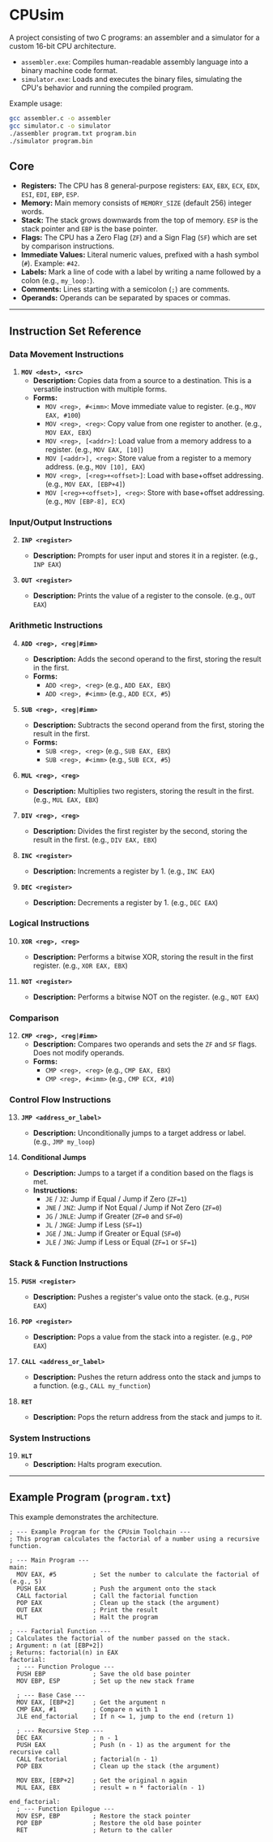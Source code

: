# CPUsim

A project consisting of two C programs: an assembler and a simulator for a custom 16-bit CPU architecture.

*   `assembler.exe`: Compiles human-readable assembly language into a binary machine code format.
*   `simulator.exe`: Loads and executes the binary files, simulating the CPU's behavior and running the compiled program.

Example usage:

```bash
gcc assembler.c -o assembler
gcc simulator.c -o simulator
./assembler program.txt program.bin
./simulator program.bin
```

## Core

*   **Registers:** The CPU has 8 general-purpose registers: `EAX`, `EBX`, `ECX`, `EDX`, `ESI`, `EDI`, `EBP`, `ESP`.
*   **Memory:** Main memory consists of `MEMORY_SIZE` (default 256) integer words.
*   **Stack:** The stack grows downwards from the top of memory. `ESP` is the stack pointer and `EBP` is the base pointer.
*   **Flags:** The CPU has a Zero Flag (`ZF`) and a Sign Flag (`SF`) which are set by comparison instructions.
*   **Immediate Values:** Literal numeric values, prefixed with a hash symbol (`#`). Example: `#42`.
*   **Labels:** Mark a line of code with a label by writing a name followed by a colon (e.g., `my_loop:`).
*   **Comments:** Lines starting with a semicolon (`;`) are comments.
*   **Operands:** Operands can be separated by spaces or commas.

---

## Instruction Set Reference

### Data Movement Instructions

1.  **`MOV <dest>, <src>`**
    *   **Description:** Copies data from a source to a destination. This is a versatile instruction with multiple forms.
    *   **Forms:**
        *   `MOV <reg>, #<imm>`: Move immediate value to register. (e.g., `MOV EAX, #100`)
        *   `MOV <reg>, <reg>`: Copy value from one register to another. (e.g., `MOV EAX, EBX`)
        *   `MOV <reg>, [<addr>]`: Load value from a memory address to a register. (e.g., `MOV EAX, [10]`)
        *   `MOV [<addr>], <reg>`: Store value from a register to a memory address. (e.g., `MOV [10], EAX`)
        *   `MOV <reg>, [<reg>+<offset>]`: Load with base+offset addressing. (e.g., `MOV EAX, [EBP+4]`)
        *   `MOV [<reg>+<offset>], <reg>`: Store with base+offset addressing. (e.g., `MOV [EBP-8], ECX`)

### Input/Output Instructions

2.  **`INP <register>`**
    *   **Description:** Prompts for user input and stores it in a register. (e.g., `INP EAX`)

3.  **`OUT <register>`**
    *   **Description:** Prints the value of a register to the console. (e.g., `OUT EAX`)

### Arithmetic Instructions

4.  **`ADD <reg>, <reg|#imm>`**
    *   **Description:** Adds the second operand to the first, storing the result in the first.
    *   **Forms:**
        *   `ADD <reg>, <reg>` (e.g., `ADD EAX, EBX`)
        *   `ADD <reg>, #<imm>` (e.g., `ADD ECX, #5`)

5.  **`SUB <reg>, <reg|#imm>`**
    *   **Description:** Subtracts the second operand from the first, storing the result in the first.
    *   **Forms:**
        *   `SUB <reg>, <reg>` (e.g., `SUB EAX, EBX`)
        *   `SUB <reg>, #<imm>` (e.g., `SUB ECX, #5`)

6.  **`MUL <reg>, <reg>`**
    *   **Description:** Multiplies two registers, storing the result in the first. (e.g., `MUL EAX, EBX`)

7.  **`DIV <reg>, <reg>`**
    *   **Description:** Divides the first register by the second, storing the result in the first. (e.g., `DIV EAX, EBX`)

8.  **`INC <register>`**
    *   **Description:** Increments a register by 1. (e.g., `INC EAX`)

9.  **`DEC <register>`**
    *   **Description:** Decrements a register by 1. (e.g., `DEC EAX`)

### Logical Instructions

10. **`XOR <reg>, <reg>`**
    *   **Description:** Performs a bitwise XOR, storing the result in the first register. (e.g., `XOR EAX, EBX`)

11. **`NOT <register>`**
    *   **Description:** Performs a bitwise NOT on the register. (e.g., `NOT EAX`)

### Comparison

12. **`CMP <reg>, <reg|#imm>`**
    *   **Description:** Compares two operands and sets the `ZF` and `SF` flags. Does not modify operands.
    *   **Forms:**
        *   `CMP <reg>, <reg>` (e.g., `CMP EAX, EBX`)
        *   `CMP <reg>, #<imm>` (e.g., `CMP ECX, #10`)

### Control Flow Instructions

13. **`JMP <address_or_label>`**
    *   **Description:** Unconditionally jumps to a target address or label. (e.g., `JMP my_loop`)

14. **Conditional Jumps**
    *   **Description:** Jumps to a target if a condition based on the flags is met.
    *   **Instructions:**
        *   `JE` / `JZ`: Jump if Equal / Jump if Zero (`ZF=1`)
        *   `JNE` / `JNZ`: Jump if Not Equal / Jump if Not Zero (`ZF=0`)
        *   `JG` / `JNLE`: Jump if Greater (`ZF=0` and `SF=0`)
        *   `JL` / `JNGE`: Jump if Less (`SF=1`)
        *   `JGE` / `JNL`: Jump if Greater or Equal (`SF=0`)
        *   `JLE` / `JNG`: Jump if Less or Equal (`ZF=1` or `SF=1`)

### Stack & Function Instructions

15. **`PUSH <register>`**
    *   **Description:** Pushes a register's value onto the stack. (e.g., `PUSH EAX`)

16. **`POP <register>`**
    *   **Description:** Pops a value from the stack into a register. (e.g., `POP EAX`)

17. **`CALL <address_or_label>`**
    *   **Description:** Pushes the return address onto the stack and jumps to a function. (e.g., `CALL my_function`)

18. **`RET`**
    *   **Description:** Pops the return address from the stack and jumps to it.

### System Instructions

19. **`HLT`**
    *   **Description:** Halts program execution.

---

## Example Program (`program.txt`)

This example demonstrates the architecture.

```assembly
; --- Example Program for the CPUsim Toolchain ---
; This program calculates the factorial of a number using a recursive function.

; --- Main Program ---
main:
  MOV EAX, #5          ; Set the number to calculate the factorial of (e.g., 5)
  PUSH EAX             ; Push the argument onto the stack
  CALL factorial       ; Call the factorial function
  POP EAX              ; Clean up the stack (the argument)
  OUT EAX              ; Print the result
  HLT                  ; Halt the program

; --- Factorial Function ---
; Calculates the factorial of the number passed on the stack.
; Argument: n (at [EBP+2])
; Returns: factorial(n) in EAX
factorial:
  ; --- Function Prologue ---
  PUSH EBP             ; Save the old base pointer
  MOV EBP, ESP         ; Set up the new stack frame

  ; --- Base Case ---
  MOV EAX, [EBP+2]     ; Get the argument n
  CMP EAX, #1          ; Compare n with 1
  JLE end_factorial    ; If n <= 1, jump to the end (return 1)

  ; --- Recursive Step ---
  DEC EAX              ; n - 1
  PUSH EAX             ; Push (n - 1) as the argument for the recursive call
  CALL factorial       ; factorial(n - 1)
  POP EBX              ; Clean up the stack (the argument)

  MOV EBX, [EBP+2]     ; Get the original n again
  MUL EAX, EBX         ; result = n * factorial(n - 1)

end_factorial:
  ; --- Function Epilogue ---
  MOV ESP, EBP         ; Restore the stack pointer
  POP EBP              ; Restore the old base pointer
  RET                  ; Return to the caller
```
